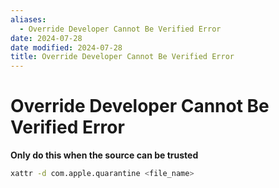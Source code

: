 ```yaml
---
aliases:
  - Override Developer Cannot Be Verified Error
date: 2024-07-28
date modified: 2024-07-28
title: Override Developer Cannot Be Verified Error
---
```


# Override Developer Cannot Be Verified Error

**Only do this when the source can be trusted**

```zsh
xattr -d com.apple.quarantine <file_name>
```
